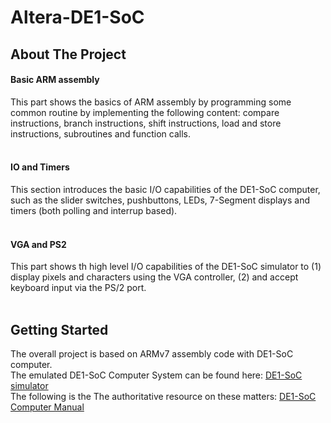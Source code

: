 # Altera-DE1-SoC

<!-- ABOUT THE PROJECT -->
## About The Project

#### Basic ARM assembly
This part shows the basics of ARM assembly by programming some common routine by implementing the following content: compare instructions, branch instructions, shift instructions, load and store instructions, subroutines and function calls. <br> <br> 



#### IO and Timers

This section introduces the basic I/O capabilities of the DE1-SoC computer, such as the slider switches, pushbuttons, LEDs, 7-Segment displays and timers (both polling and interrup based). <br> <br>


#### VGA and PS2

This part shows th high level I/O capabilities of the DE1-SoC simulator to (1) display pixels and characters using the VGA controller, (2)  and accept keyboard input via the PS/2 port.  <br> <br>

<!-- GETTING STARTED -->
## Getting Started
The overall project is based on ARMv7 assembly code with DE1-SoC computer. <br>
The emulated DE1-SoC Computer System can be found here: [DE1-SoC simulator](http://ecse324.ece.mcgill.ca/simulator/?sys=arm-de1soc) <br>
The following is the The authoritative resource on these matters: [DE1-SoC Computer Manual](DE1-SoC_Computer_ARM.pdf)





